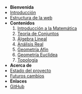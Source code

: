 - **Bienvenida**
- [Introducción](paginaInicio.md)
- [Estructura de la web](/informacionWeb/estructuraWeb.md)
- **Contenidos**
  1. [Introducción a la Matemática](cursoIntroduccion.md)
  2. [Teoría de Conjuntos](/indicesCursos/indiceTeoriaDeConjuntos.md)
  3. [Álgebra Lineal](cursoAlgebraLineal.md)
  4. [Análisis Real](cursoAnalisisReal.md)
  5. [Geometría Afín](cursoGeometriaAfin.md)
  6. [Geometría Euclídea](cursoGeometriaEuclidea.md)
  7. [Topología](cursoTopologia.md)
- **Acerca de**
- [Estado del proyecto](informacionWeb/estadoProyecto.md)
- [Futuros cambios](informacionWeb/futurosCambios.md)
- **Enlaces**
- [GitHub](https://github.com/misterbugcatnoir/Matematicas-Imaginarias)
